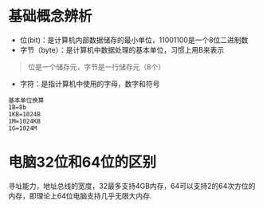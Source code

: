 # 基础概念辨析
- 位(bit)：是计算机内部数据储存的最小单位，11001100是一个8位二进制数
- 字节（byte）：是计算机中数据处理的基本单位，习惯上用B来表示
> 位是一个储存元，字节是一行储存元（8个）
- 字符：是指计算机中使用的字母，数字和符号
```
基本单位换算
1B=8b
1KB=1024B
1M=1024KB
1G=1024M
```
# 电脑32位和64位的区别
寻址能力，地址总线的宽度，32最多支持4GB内存，64可以支持2的64次方位的内存，即理论上64位电脑支持几乎无限大内存.
